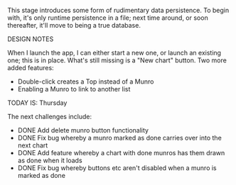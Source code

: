 This stage introduces some form of rudimentary data persistence. To begin with,
it's only runtime persistence in a file; next time around, or soon thereafter, it'll
move to being a true database.

DESIGN NOTES

When I launch the app, I can either start a new one, or launch an existing one; this is in place.
What's still missing is a "New chart" button.
Two more added features:
- Double-click creates a Top instead of a Munro
- Enabling a Munro to link to another list

TODAY IS: Thursday

The next challenges include:
- DONE Add delete munro button functionality
- DONE Fix bug whereby a munro marked as done carries over into the next chart
- DONE Add feature whereby a chart with done munros has them drawn as done when it loads
- DONE Fix bug whereby buttons etc aren't disabled when a munro is marked as done
